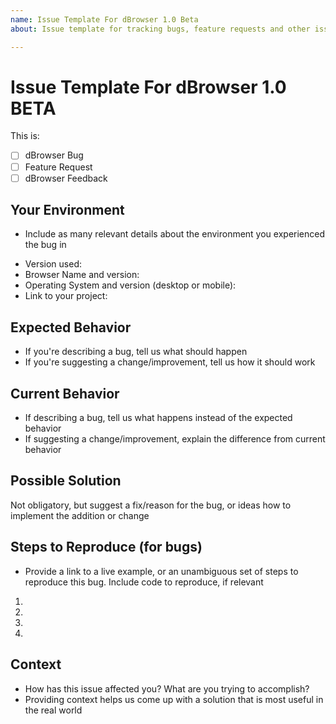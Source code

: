 ```yaml
---
name: Issue Template For dBrowser 1.0 Beta
about: Issue template for tracking bugs, feature requests and other issues.

---
```


# Issue Template For dBrowser 1.0 BETA

This is:

- [ ] dBrowser Bug
- [ ] Feature Request
- [ ] dBrowser Feedback

## Your Environment
- Include as many relevant details about the environment you experienced the bug in
* Version used:
* Browser Name and version:
* Operating System and version (desktop or mobile):
* Link to your project:

## Expected Behavior
- If you're describing a bug, tell us what should happen
- If you're suggesting a change/improvement, tell us how it should work

## Current Behavior
- If describing a bug, tell us what happens instead of the expected behavior
- If suggesting a change/improvement, explain the difference from current behavior

## Possible Solution
Not obligatory, but suggest a fix/reason for the bug, or ideas how to implement the addition or change

## Steps to Reproduce (for bugs)
- Provide a link to a live example, or an unambiguous set of steps to reproduce this bug. Include code to reproduce, if relevant
1.
2.
3.
4.

## Context
- How has this issue affected you? What are you trying to accomplish?
- Providing context helps us come up with a solution that is most useful in the real world
